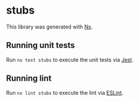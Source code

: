 # stubs

This library was generated with [Nx](https://nx.dev).

## Running unit tests

Run `nx test stubs` to execute the unit tests via [Jest](https://jestjs.io).

## Running lint

Run `nx lint stubs` to execute the lint via [ESLint](https://eslint.org/).
